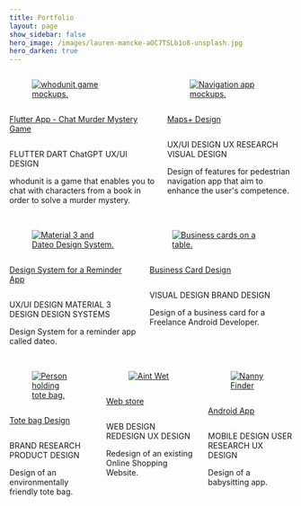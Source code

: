 ```yaml
---
title: Portfolio 
layout: page 
show_sidebar: false 
hero_image: /images/lauren-mancke-aOC7TSLb1o8-unsplash.jpg 
hero_darken: true
---
```


<html lang="en">
<head>
  <meta charset="utf-8">
  <meta name="viewport" content="width=device-width, initial-scale=1">
</head>

<div class="columns is-centered block">
   <div class="column">
    <div class="block">
      <a href="/whodunit/">
        <figure class="image is-4by3">
          <img src="/images/whodunit-feature-graphics.png" alt="whodunit game mockups." loading="eager">
        </figure>
        </a>
    </div>
    <div class="block">
        <div class="columns">
            <div class="column">
                <a href="/whodunit/">
                <p class="block title is-4">Flutter App - Chat Murder Mystery Game</p>
                </a>
            </div>
        </div>
        <p class="block">
            <span class="tag is-link is-small is-grouped-right">FLUTTER</span>
            <span class="tag is-link is-small is-grouped-right">DART</span>
            <span class="tag is-link is-small is-grouped-right">ChatGPT</span>
            <span class="tag is-link is-small is-grouped-right">UX/UI DESIGN</span>
        </p>
        <p class="subtitle is-5">whodunit is a game that enables you to chat with characters from a book in order to solve a murder mystery.</p>
    </div>
   </div>
   <div class="column">
    <div class="block">
        <a href="/maps+/">
            <figure class="image is-4by3">
                <img src="/images/maps+feature-graphics.png" alt="Navigation app mockups." loading="eager">
            </figure>
        </a>
    </div>
    <div class="block">
        <div class="columns">
            <div class="column">
                <a href="/maps+/">
                    <p class="block title is-4">Maps+ Design</p>
                </a>
            </div>
        </div>
        <p class="block">
            <span class="tag is-link is-small is-grouped-right">UX/UI DESIGN</span>
            <span class="tag is-link is-small is-grouped-right">UX RESEARCH</span>
            <span class="tag is-link is-small is-grouped-right">VISUAL DESIGN</span>
        </p>
        <p class="subtitle is-5">Design of features for pedestrian navigation app that aim to enhance the user's competence.</p>
    </div>
   </div>
</div>
<br>
<div class="columns is-centered block">
   <div class="column">
    <div class="block">
      <a href="/dateo-design-system/">
        <figure class="image is-4by3">
          <img src="/images/dateo-design-system-feature-graphics.png" alt="Material 3 and Dateo Design System." loading="eager">
        </figure>
        </a>
    </div>
    <div class="block">
        <div class="columns">
            <div class="column">
                <a href="/dateo-design-system/">
                <p class="block title is-4">Design System for a Reminder App</p>
                </a>
            </div>
        </div>
        <p class="block">
            <span class="tag is-link is-small is-grouped-right">UX/UI DESIGN</span>
            <span class="tag is-link is-small is-grouped-right">MATERIAL 3 DESIGN</span>
            <span class="tag is-link is-small is-grouped-right">DESIGN SYSTEMS</span>
        </p>
        <p class="subtitle is-5">Design System for a reminder app called dateo.</p>
    </div>
   </div>
   <div class="column">
    <div class="block">
        <a href="/business-cards/">
            <figure class="image is-4by3">
                <img src="/images/business-card-feature-graphics-crop.png" alt="Business cards on a table." loading="eager">
            </figure>
        </a>
    </div>
    <div class="block">
        <div class="columns">
            <div class="column">
                <a href="/business-cards/">
                    <p class="block title is-4">Business Card Design</p>
                </a>
            </div>
        </div>
        <p class="block">
            <span class="tag is-link is-small is-grouped-right">VISUAL DESIGN</span>
            <span class="tag is-link is-small is-grouped-right">BRAND DESIGN</span>
        </p>
        <p class="subtitle is-5">Design of a business card for a Freelance Android Developer.</p>
    </div>
   </div>
</div>
<br>
<div class="columns is-centered block">
<div class="column">
    <div class="block">
      <a href="/eco-tote-bag/">
        <figure class="image is-4by3">
          <img src="/images/tote-bag-feature-graphics.jpg" alt="Person holding tote bag." loading="eager">
        </figure>
        </a>
    </div>
    <div class="block">
        <div class="columns">
            <div class="column">
                <a href="/eco-tote-bag/">
                <p class="block title is-4">Tote bag Design</p>
                </a>
            </div>
        </div>
        <p class="block">
            <span class="tag is-link is-small is-grouped-right">BRAND RESEARCH</span>
            <span class="tag is-link is-small is-grouped-right">PRODUCT DESIGN</span>
        </p>
        <p class="subtitle is-5">Design of an environmentally friendly tote bag.</p>
    </div>
  </div>
  <div class="column">
    <div class="block">
      <a href="/aint-wet/">
        <figure class="image is-4by3">
          <img src="/images/aint-wet-feature-graphics.png" alt="Aint Wet" loading="lazy">
        </figure>
        </a>
    </div>
    <div class="block">
        <div class="columns">
            <div class="column">
                <a href="/aint-wet/">
                <p class="title is-4">Web store</p>
                </a>
            </div>
        </div>
        <p class="block">
            <span class="tag is-link is-small is-grouped-right">WEB DESIGN</span>
            <span class="tag is-link is-small is-grouped-right">REDESIGN</span>
            <span class="tag is-link is-small is-grouped-right">UX DESIGN</span>
        </p>        
        <p class="subtitle is-5">Redesign of an existing Online Shopping Website.</p>
    </div>
  </div>
  <div class="column">
    <div class="block">
      <a href="/nanny-finder/">
        <figure class="image">
          <img src="/images/nanny-finder-feature-graphics.png" alt="Nanny Finder" loading="lazy">
        </figure>
        </a>
    </div>
    <div class="block">
        <div class="columns">
            <div class="column">
                <a href="/nanny-finder/">
                <p class="title is-4">Android App</p>
                </a>
            </div>
        </div>
        <p class="block">
            <span class="tag is-link is-small is-grouped-right">MOBILE DESIGN</span>
            <span class="tag is-link is-small is-grouped-right">USER RESEARCH</span>
            <span class="tag is-link is-small is-grouped-right">UX DESIGN</span>
        </p>
        <p class="subtitle is-5">Design of a babysitting app.</p>
    </div>
  </div>
  </div>
</html>